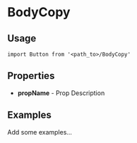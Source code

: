 # BodyCopy

## Usage

```
import Button from '<path_to>/BodyCopy'
```

## Properties

- **propName** - Prop Description

## Examples

Add some examples...
